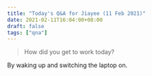 ```yaml
---
title: "Today's Q&A for Jiayee (11 Feb 2021)"
date: 2021-02-11T16:04:00+08:00
draft: false
tags: ["qna"]
---
```

> How did you get to work today?

By waking up and switching the laptop on.
